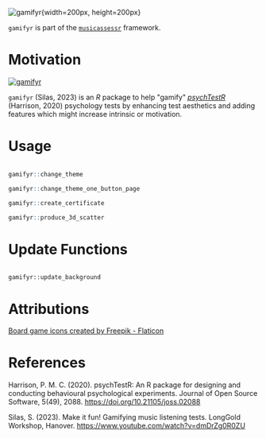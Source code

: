 

![gamifyr](https://musicassessr.com/assets/gamifyr_sticker.png){width=200px, height=200px}

`gamifyr` is part of the [`musicassessr`](https://sebsilas.github.io/musicassessr/) framework.


# Motivation 

[![gamifyr](https://musicassessr.com/assets/gamifyr_vid.gif)](https://www.youtube.com/watch?v=dmDrZg0R0ZU)



`gamifyr` (Silas, 2023) is an *R* package to help "gamify" [*psychTestR*](https://pmcharrison.github.io/psychTestR/) (Harrison, 2020) psychology tests by enhancing test aesthetics and adding features which might increase intrinsic or motivation.

# Usage

```r

gamifyr::change_theme

gamifyr::change_theme_one_button_page

gamifyr::create_certificate

gamifyr::produce_3d_scatter

```

# Update Functions


```{r}

gamifyr::update_background

```

# Attributions

<a href="https://www.flaticon.com/free-icons/board-game" title="board game icons">Board game icons created by Freepik - Flaticon</a>


# References

Harrison, P. M. C. (2020). psychTestR: An R package for designing and conducting behavioural psychological experiments. Journal of Open Source Software, 5(49), 2088. https://doi.org/10.21105/joss.02088

Silas, S. (2023). Make it fun! Gamifying music listening tests. LongGold Workshop, Hanover. https://www.youtube.com/watch?v=dmDrZg0R0ZU

